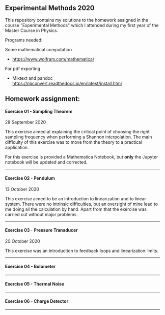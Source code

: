 ## Experimental Methods 2020

This repository contains my solutions to the homework assigned in the course "Experimental Methods" which I attended during my first year of the Master Course in Physics.




Programs needed:

Some mathematical computation
- https://www.wolfram.com/mathematica/

For pdf exporting
- Miktext and pandoc https://nbconvert.readthedocs.io/en/latest/install.html


## Homework assignment:

#### Exercise 01 - Sampling Theorem
28 September 2020

This exercise aimed at explaining the critical point of choosing the right sampling frequency when performing a Shannon interpolation. The main difficulty of this exercise was to move from the theory to a practical application.

For this exercise is provided a Mathematica Notebook, but **only** the Jupyter notebook will be updated and corrected.

---
#### Exercise 02 - Pendulum
13 October 2020

This exercise aimed to be an introduction to linearization and to linear system. There were no intrinsic difficulties, but an oversight of mine lead to me doing all the calculation by hand. Apart from that the exercise was carried out without major problems.

---
#### Exercise 03 - Pressure Transducer
20 October 2020

This exercise was an introduction to feedback loops and linearization limits.

---
#### Exercise 04 - Bolometer
---
#### Exercise 05 - Thermal Noise
---
#### Exercise 06 - Charge Detector
---
